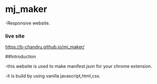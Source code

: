 # mj_maker

-Responsive website.

### live site

https://b-chandru.github.io/mj_maker/

##Introduction

-this website is used to make manifest.json for your chrome extension.

-it is build by using vanilla javascript,html,css.
